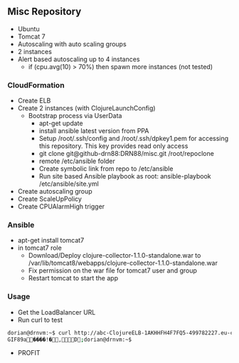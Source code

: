 ## Misc Repository

* Ubuntu
* Tomcat 7
* Autoscaling with auto scaling groups
* 2 instances
* Alert based autoscaling up to 4 instances
  * if (cpu.avg(10) > 70%) then spawn more instances (not tested)

### CloudFormation
* Create ELB
* Create 2 instances (with ClojureLaunchConfig)
  * Bootstrap process via UserData
    * apt-get update
    * install ansible latest version from PPA
    * Setup /root/.ssh/config and /root/.ssh/dpkey1.pem for accessing this repository. This key provides read only access
    * git clone git@github-drn88:DRN88/misc.git /root/repoclone
    * remote /etc/ansible folder
    * Create symbolic link from repo to /etc/ansible
    * Run site based Ansible playbook as root: ansible-playbook /etc/ansible/site.yml
* Create autoscaling group
* Create ScaleUpPolicy
* Create CPUAlarmHigh trigger

### Ansible
* apt-get install tomcat7
* in tomcat7 role
  * Download/Deploy clojure-collector-1.1.0-standalone.war to /var/lib/tomcat8/webapps/clojure-collector-1.1.0-standalone.war
  * Fix permission on the war file for tomcat7 user and group
  * Restart tomcat to start the app

### Usage
* Get the LoadBalancer URL
* Run curl to test
``` bash
dorian@drnvm:~$ curl http://abc-ClojureELB-1AKHHFH4F7FQ5-499782227.eu-central-1.elb.amazonaws.com:8080/clojure-collector-1.1.0-standalone/i
GIF89a����!�,D;dorian@drnvm:~$
```
* PROFIT

